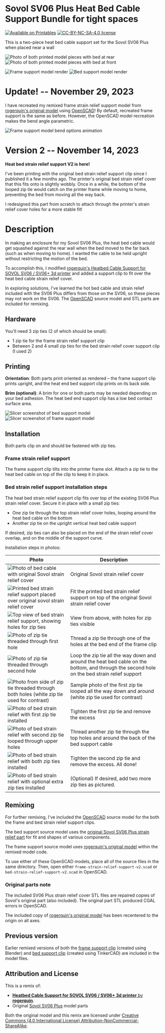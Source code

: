 # Sovol SV06 Plus Heat Bed Cable Support Bundle for tight spaces

[![Available on Printables][printables-badge]][printables-model]
[![CC-BY-NC-SA-4.0 license][license-badge]][license]

This is a two-piece heat bed cable support set for the Sovol SV06 Plus when
placed near a wall

![Photo of both printed model pieces with bed at rear](images/readme/v2-photo1.jpg)
![Photo of both printed model pieces with bed at front](images/readme/v2-photo2.jpg)

![Frame support model render](images/readme/frame-strain-relief-render.png)
![Bed support model render](images/readme/bed-strain-relief-render.png)

# Update! -- November 29, 2023

I have recreated my remixed frame strain relief support model from
[rogerquin's original model][original-model-url] using [OpenSCAD][openscad]! By
default, recreated frame support is the same as before. However, the OpenSCAD
model recreation makes the bend angle parametric.

![Frame support model bend options animation](images/readme/frame-strain-relief-options.gif)

# Version 2 -- November 14, 2023

**Heat bed strain relief support V2 is here!**

I've been printing with the original bed strain relief support clip since I
published it a few months ago. The printer's original bed strain relief cover
that this fits onto is slightly wobbly. Once in a while, the bottom of the
looped zip tie would catch on the printer frame while moving to home, preventing
the bed from moving all the way back.

I redesigned this part from scratch to attach through the printer's strain
relief cover holes for a more stable fit!

# Description

In making an enclosure for my Sovol SV06 Plus, the heat bed cable would get
squashed against the rear wall when the bed moved to the far back (such as when
moving to home). I wanted the cable to be held upright without restricting the
motion of the bed.

To accomplish this, I modified
[rogerquin's Heatbed Cable Support for SOVOL SV06 / SV06+ 3d printer][original-model-url]
and added a support clip to fit over the heat bed cable strain relief cover.

In exploring solutions, I've learned the hot bed cable and strain relief
included with the SV06 Plus differs from those on the SV06, so these pieces may
not work on the SV06. The [OpenSCAD][openscad] source model and STL parts are
included for remixing.

## Hardware

You'll need 3 zip ties (2 of which should be small):

* 1 zip tie for the frame strain relief support clip
* Between 2 and 4 small zip ties for the bed strain relief cover support clip (I
  used 2)

## Printing

**Orientation**: Both parts print oriented as rendered – the frame support clip
prints upright, and the heat end bed support clip prints on its back side.

**Brim (optional)**: A brim for one or both parts may be needed depending on
your bed adhesion. The heat bed end support clip has a low bed contact surface
area.

![Slicer screenshot of bed support model](images/readme/slicer-screenshot-bed-support-v2.png)
![Slicer screenshot of frame support model](images/readme/slicer-screenshot-frame-support.png)

## Installation

Both parts clip on and should be fastened with zip ties.

### Frame strain relief support

The frame support clip tilts into the printer frame slot. Attach a zip tie to the heat
bed cable on top of the clip to keep it in place.

### Bed strain relief support installation steps

The heat bed strain relief support clip fits over top of the existing SV06 Plus
strain relief cover. Secure it in place with a small zip ties:
* One zip tie through the top strain relief cover holes, looping around the heat
  bed cable on the bottom
* Another zip tie on the upright vertical heat bed cable support

If desired, zip ties can also be placed on the end of the strain relief cover
overlap, and on the middle of the support curve.

Installation steps in photos:

| Photo | Description |
| --- | --- |
| ![Photo of bed cable with original Sovol strain relief cover](images/readme/v2-install-photo1.jpg) | Original Sovol strain relief cover |
| ![Printed bed strain relief support placed over original sovol strain relief cover](images/readme/v2-install-photo2.jpg) | Fit the printed bed strain relief support on top of the original Sovol strain relief cover |
| ![Top view of bed strain relief support, showing holes for zip ties](images/readme/v2-install-photo3.jpg) | View from above, with holes for zip ties visible |
| ![Photo of zip tie threaded through first hole](images/readme/v2-install-photo4.jpg) | Thread a zip tie through one of the holes at the bed end of the frame clip |
| ![Photo of zip tie threaded through second hole](images/readme/v2-install-photo5.jpg) | Loop the zip tie all the way down and around the heat bed cable on the bottom, and through the second hole on the bed strain relief support |
| ![Photo from side of zip tie threaded through both holes (white zip tie used for contrast)](images/readme/v2-install-photo6.jpg) | Sample photo of the first zip tie looped all the way down and around (white zip tie used for contrast) |
| ![Photo of bed strain relief with first zip tie installed](images/readme/v2-install-photo7.jpg) | Tighten the first zip tie and remove the excess |
| ![Photo of bed strain relief with second zip tie looped through upper holes](images/readme/v2-install-photo8.jpg) | Thread another zip tie through the top holes and around the back of the bed support cable |
| ![Photo of bed strain relief with both zip ties installed](images/readme/v2-install-photo9.jpg) | Tighten the second zip tie and remove the excess. All done! |
| ![Photo of bed strain relief with optional extra zip ties installed](images/readme/v2-install-photo10.jpg) | (Optional) If desired, add two more zip ties as pictured. |

## Remixing

For further remixing, I've included the [OpenSCAD][openscad] source model for
the both the frame and bed strain relief support clips.

The bed support source model uses the
[original Sovol SV06 Plus strain relief part][original-part-link-sv06-plus] for
fit and shapes of various components.

The frame support source model uses [rogerquin's original
model][original-model-url] within the remixed model code.

To use either of these OpenSCAD models, place all of the source files in the
same directory. Then, open either `frame-strain-relief-support-v2.scad` or
`bed-strain-relief-support-v2.scad` in OpenSCAD.

### Original parts note

The included SV06 Plus strain relief cover STL files are repaired copies of
Sovol's original part (also included). The original part STL produced CGAL
errors in OpenSCAD.

The included copy of [rogerquin's original model][original-model-url] has been
recentered to the origin on all axes.

## Previous version

Earlier remixed versions of both the
[frame support clip][frame-strain-relief-support-v1-stl] (created using Blender)
and [bed support clip][bed-strain-relief-support-v1-stl] (created using
TinkerCAD) are included in the model files.

## Attribution and License

This is a remix of:

* [**Heatbed Cable Support for SOVOL SV06 / SV06+ 3d printer** by **rogerquin**][original-model-url].
* Original [Sovol SV06 Plus][sovol-sv06-plus] model parts

Both the original model and this remix are licensed under
[Creative Commons (4.0 International License) Attribution-NonCommercial-ShareAlike][license].

[frame-strain-relief-support-v1-stl]: strain-relief-support-v1/frame-strain-relief-support-v1.stl
[bed-strain-relief-support-v1-stl]: strain-relief-support-v1/bed-strain-relief-support-v1.stl
[license-badge]: /_static/license-badge-cc-by-nc-sa-4.0.svg
[license]: http://creativecommons.org/licenses/by-nc-sa/4.0/
[openscad]: https://openscad.org
[original-model-url]: https://www.printables.com/model/409689-heatbed-cable-support-for-sovol-sv06-sv06-3d-print
[original-part-link-sv06-plus]: https://github.com/Sovol3d/SV06-PLUS/blob/master/SV06%20PLUS%203D/STL/JXHSV06P-01000%20base%20assembly/JXHSV06-01009-d%20Hot%20Bed%20Wire%20Fixing%20Cover.STL
[printables-badge]: /_static/printables-badge.png
[printables-model]: https://www.printables.com/model/584534
[sovol-sv06-plus]: https://github.com/Sovol3d/SV06-PLUS
